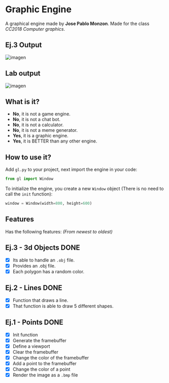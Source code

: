 # Graphic Engine 
A graphical engine made by **Jose Pablo Monzon**. Made for the class *CC2018 Computer graphics*.
## Ej.3 Output
![imagen](https://user-images.githubusercontent.com/64183934/182501831-d78b2c51-beef-4e3d-8d09-49802fde4e24.png)


## Lab output
![imagen](https://user-images.githubusercontent.com/64183934/180923458-27f9ae30-4f8a-4b48-990e-a025823e252d.png)


## What is it?
* **No**, it is not a game engine.
* **No**, it is not a chat bot.
* **No**, it is not a calculator.
* **No**, it is not a meme generator.
* **Yes**, it is a graphic engine.
* **Yes**, it is BETTER than any other engine.

## How to use it?
Add `gl.py` to your project, next import the engine in your code:
```python
from gl import Window
```
To initialize the engine, you create a new `Window` object (There is no need to call the `init` function):
```python
window = Window(width=800, height=600)
```
## Features
Has the following features: *(From newest to oldest)*
## Ej.3 - 3d Objects **DONE**
- [x] Its able to handle an `.obj` file.
- [x] Provides an .obj file.
- [x] Each polygon has a random color.
## Ej.2 - Lines **DONE**
- [x] Function that draws a line.
- [x] That function is able to draw 5 different shapes.
## Ej.1 - Points **DONE**
- [x] Init function
- [x] Generate the framebuffer
- [x] Define a viewport
- [x] Clear the framebuffer
- [x] Change the color of the framebuffer
- [x] Add a point to the framebuffer
- [x] Change the color of a point
- [x] Render the image as a `.bmp` file

